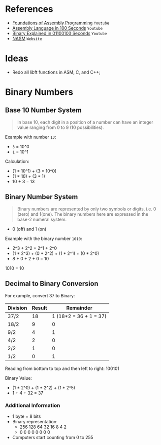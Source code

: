 # References

- [Foundations of Assembly Programming](https://youtube.com/playlist?list=PL2EF13wm-hWCoj6tUBGUmrkJmH1972dBB) `Youtube`
- [Assembly Language in 100 Seconds](https://www.youtube.com/watch?v=4gwYkEK0gOk) `Youtube`
- [Binary Explained in 01100100 Seconds](https://www.youtube.com/watch?v=zDNaUi2cjv4) `Youtube`
- [NASM](https://www.nasm.us/index.php) `Website`

# Ideas

- Redo all libft functions in ASM, C, and C++;

# Binary Numbers

## Base 10 Number System

> In base 10, each digit in a position of a number can have an integer value ranging from 0 to 9 (10 possibilities).

Example with number `13`:
- `3` = 10^0
- `1` = 10^1

Calculation:
- (1 * 10^1) + (3 * 10^0)
- (1 * 10) + (3 * 1)
- 10 + 3 = 13

## Binary Number System

> Binary numbers are represented by only two symbols or digits, i.e. 0 (zero) and 1(one). The binary numbers here are expressed in the base-2 numeral system.

- 0 (off) and 1 (on)

Example with the binary number `1010`:
- 2^3 + 2^2 + 2^1 + 2^0
- (1 * 2^3) + (0 * 2^2) + (1 * 2^1) + (0 * 2^0)
- 8 + 0 + 2 + 0 = 10

1010 = 10

## Decimal to Binary Conversion

For example, convert 37 to Binary:

Division     | Result | Remainder
-------------|--------|----------
37/2         | 18     | 1 (18*2 = 36 + 1 = 37)
18/2         | 9      | 0
9/2          | 4      | 1
4/2          | 2      | 0
2/2          | 1      | 0
1/2          | 0      | 1

Reading from bottom to top and then left to right:
100101

Binary Value:
- (1 * 2^0) + (1 * 2^2) + (1 * 2^5)
- 1 + 4 + 32 = 37

### Additional Information

- 1 byte = 8 bits
- Binary representation:
  - 256 128 64 32 16 8 4 2
  - 0   0   0  0  0  0 0 0
- Computers start counting from 0 to 255
